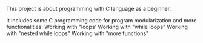 This project is about programming with C language as a beginner.

It includes some C programming code for program modularization and more  functionalities:
Working with "loops'
Working with "while loops"
Working with "nested while loops"
Working with "more functions"
